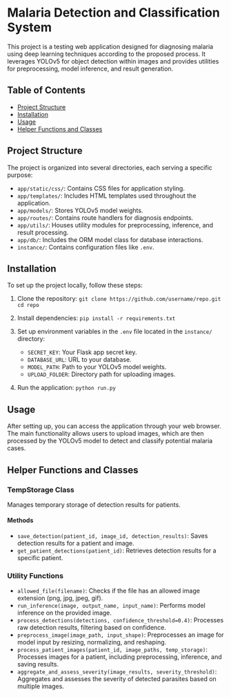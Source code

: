 # Malaria Detection and Classification System

This project is a testing web application designed for diagnosing malaria using deep learning techniques according to the proposed process. It leverages YOLOv5 for object detection within images and provides utilities for preprocessing, model inference, and result generation.

## Table of Contents
- [Project Structure](#project-structure)
- [Installation](#installation)
- [Usage](#usage)
- [Helper Functions and Classes](#helper-functions-and-classes)

## Project Structure

The project is organized into several directories, each serving a specific purpose:

- `app/static/css/`: Contains CSS files for application styling.
- `app/templates/`: Includes HTML templates used throughout the application.
- `app/models/`: Stores YOLOv5 model weights.
- `app/routes/`: Contains route handlers for diagnosis endpoints.
- `app/utils/`: Houses utility modules for preprocessing, inference, and result processing.
- `app/db/`: Includes the ORM model class for database interactions.
- `instance/`: Contains configuration files like `.env`.

## Installation

To set up the project locally, follow these steps:

1. Clone the repository:
`git clone https://github.com/username/repo.git cd repo`

2. Install dependencies:
`pip install -r requirements.txt`

3. Set up environment variables in the `.env` file located in the `instance/` directory:
   - `SECRET_KEY`: Your Flask app secret key.
   - `DATABASE_URL`: URL to your database.
   - `MODEL_PATH`: Path to your YOLOv5 model weights.
   - `UPLOAD_FOLDER`: Directory path for uploading images.

4. Run the application:
`python run.py`
## Usage

After setting up, you can access the application through your web browser. The main functionality allows users to upload images, which are then processed by the YOLOv5 model to detect and classify potential malaria cases.

## Helper Functions and Classes

### TempStorage Class

Manages temporary storage of detection results for patients.

#### Methods

- `save_detection(patient_id, image_id, detection_results)`: Saves detection results for a patient and image.
- `get_patient_detections(patient_id)`: Retrieves detection results for a specific patient.

### Utility Functions

- `allowed_file(filename)`: Checks if the file has an allowed image extension (png, jpg, jpeg, gif).
- `run_inference(image, output_name, input_name)`: Performs model inference on the provided image.
- `process_detections(detections, confidence_threshold=0.4)`: Processes raw detection results, filtering based on confidence.
- `preprocess_image(image_path, input_shape)`: Preprocesses an image for model input by resizing, normalizing, and reshaping.
- `process_patient_images(patient_id, image_paths, temp_storage)`: Processes images for a patient, including preprocessing, inference, and saving results.
- `aggregate_and_assess_severity(image_results, severity_threshold)`: Aggregates and assesses the severity of detected parasites based on multiple images.
